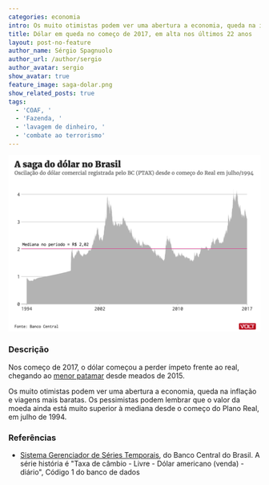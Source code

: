 ```yaml
---
categories: economia
intro: Os muito otimistas podem ver uma abertura a economia, queda na inflação e viagens mais baratas. Os pessimistas podem lembrar que o valor da moeda ainda está muito superior à mediana desde o começo do Plano Real
title: Dólar em queda no começo de 2017, em alta nos últimos 22 anos
layout: post-no-feature
author_name: Sérgio Spagnuolo
author_url: /author/sergio
author_avatar: sergio
show_avatar: true
feature_image: saga-dolar.png
show_related_posts: true
tags:
  - 'COAF, '
  - 'Fazenda, '
  - 'lavagem de dinheiro, '
  - 'combate ao terrorismo'
---
```


![Grafico saga do dolar 1997-2017](/graf/saga-dolar.png)

### Descrição

Nos começo de 2017, o dólar começou a perder ímpeto frente ao real, chegando ao [menor patamar](http://www.valor.com.br/financas/4870856/dolar-se-aproxima-de-r-3-com-expectativa-de-fluxo-de-recursos) desde meados de 2015.

Os muito otimistas podem ver uma abertura a economia, queda na inflação e viagens mais baratas. Os pessimistas podem lembrar que o valor da moeda ainda está muito superior à mediana desde o começo do Plano Real, em julho de 1994.


### Referências


- [Sistema Gerenciador de Séries Temporais](https://www3.bcb.gov.br/sgspub/localizarseries/localizarSeries.do?method=prepararTelaLocalizarSeries), do Banco Central do Brasil. A série história é "Taxa de câmbio - Livre - Dólar americano (venda) - diário", Código 1 do banco de dados
